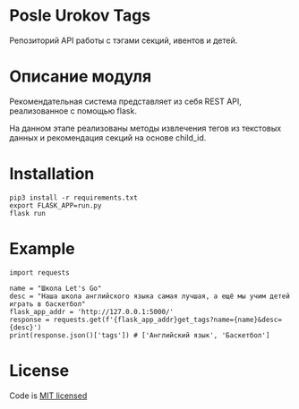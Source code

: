 # Posle Urokov Tags
Репозиторий API работы с тэгами секций, ивентов и детей.

# Описание модуля
Рекомендательная система представляет из себя REST API, реализованное с помощью flask.

На данном этапе реализованы методы извлечения тегов из текстовых данных и 
рекомендация секций на основе child_id.

# Installation
```shell
pip3 install -r requirements.txt
export FLASK_APP=run.py
flask run
```

# Example
```python3
import requests

name = "Школа Let's Go"
desc = "Наша школа английского языка самая лучшая, а ещё мы учим детей играть в баскетбол"
flask_app_addr = 'http://127.0.0.1:5000/'
response = requests.get(f'{flask_app_addr}get_tags?name={name}&desc={desc}')
print(response.json()['tags']) # ['Английский язык', 'Баскетбол']
```

# License
Code is [MIT licensed](./LICENSE)
